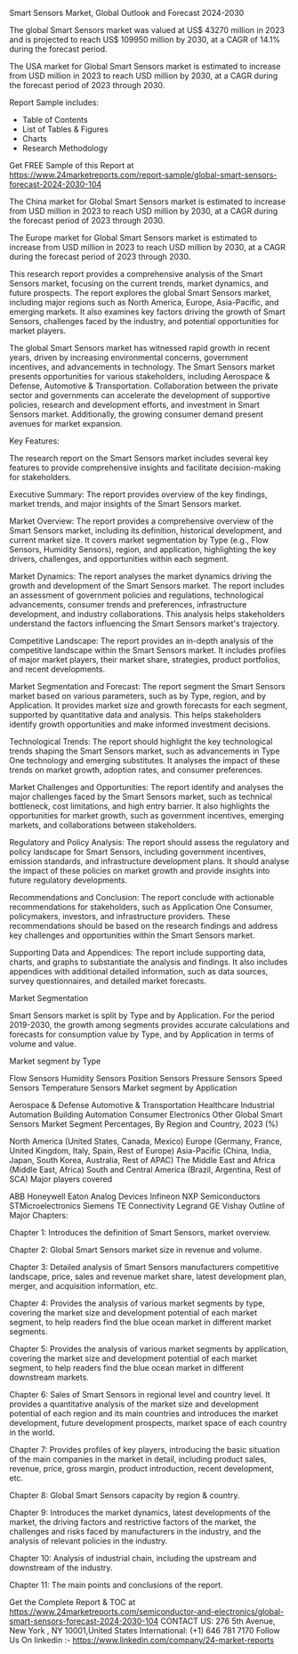Smart Sensors Market, Global Outlook and Forecast 2024-2030

The global Smart Sensors market was valued at US$ 43270 million in 2023 and is projected to reach US$ 109950 million by 2030, at a CAGR of 14.1% during the forecast period.

The USA market for Global Smart Sensors market is estimated to increase from USD million in 2023 to reach USD million by 2030, at a CAGR during the forecast period of 2023 through 2030.

Report Sample includes:
- Table of Contents
- List of Tables & Figures
- Charts
- Research Methodology

Get FREE Sample of this Report at https://www.24marketreports.com/report-sample/global-smart-sensors-forecast-2024-2030-104

The China market for Global Smart Sensors market is estimated to increase from USD million in 2023 to reach USD million by 2030, at a CAGR during the forecast period of 2023 through 2030.

The Europe market for Global Smart Sensors market is estimated to increase from USD million in 2023 to reach USD million by 2030, at a CAGR during the forecast period of 2023 through 2030.

This research report provides a comprehensive analysis of the Smart Sensors market, focusing on the current trends, market dynamics, and future prospects. The report explores the global Smart Sensors market, including major regions such as North America, Europe, Asia-Pacific, and emerging markets. It also examines key factors driving the growth of Smart Sensors, challenges faced by the industry, and potential opportunities for market players.

The global Smart Sensors market has witnessed rapid growth in recent years, driven by increasing environmental concerns, government incentives, and advancements in technology. The Smart Sensors market presents opportunities for various stakeholders, including Aerospace & Defense, Automotive & Transportation. Collaboration between the private sector and governments can accelerate the development of supportive policies, research and development efforts, and investment in Smart Sensors market. Additionally, the growing consumer demand present avenues for market expansion.

Key Features:

The research report on the Smart Sensors market includes several key features to provide comprehensive insights and facilitate decision-making for stakeholders.

Executive Summary: The report provides overview of the key findings, market trends, and major insights of the Smart Sensors market.

Market Overview: The report provides a comprehensive overview of the Smart Sensors market, including its definition, historical development, and current market size. It covers market segmentation by Type (e.g., Flow Sensors, Humidity Sensors), region, and application, highlighting the key drivers, challenges, and opportunities within each segment.

Market Dynamics: The report analyses the market dynamics driving the growth and development of the Smart Sensors market. The report includes an assessment of government policies and regulations, technological advancements, consumer trends and preferences, infrastructure development, and industry collaborations. This analysis helps stakeholders understand the factors influencing the Smart Sensors market's trajectory.

Competitive Landscape: The report provides an in-depth analysis of the competitive landscape within the Smart Sensors market. It includes profiles of major market players, their market share, strategies, product portfolios, and recent developments.

Market Segmentation and Forecast: The report segment the Smart Sensors market based on various parameters, such as by Type, region, and by Application. It provides market size and growth forecasts for each segment, supported by quantitative data and analysis. This helps stakeholders identify growth opportunities and make informed investment decisions.

Technological Trends: The report should highlight the key technological trends shaping the Smart Sensors market, such as advancements in Type One technology and emerging substitutes. It analyses the impact of these trends on market growth, adoption rates, and consumer preferences.

Market Challenges and Opportunities: The report identify and analyses the major challenges faced by the Smart Sensors market, such as technical bottleneck, cost limitations, and high entry barrier. It also highlights the opportunities for market growth, such as government incentives, emerging markets, and collaborations between stakeholders.

Regulatory and Policy Analysis: The report should assess the regulatory and policy landscape for Smart Sensors, including government incentives, emission standards, and infrastructure development plans. It should analyse the impact of these policies on market growth and provide insights into future regulatory developments.

Recommendations and Conclusion: The report conclude with actionable recommendations for stakeholders, such as Application One Consumer, policymakers, investors, and infrastructure providers. These recommendations should be based on the research findings and address key challenges and opportunities within the Smart Sensors market.

Supporting Data and Appendices: The report include supporting data, charts, and graphs to substantiate the analysis and findings. It also includes appendices with additional detailed information, such as data sources, survey questionnaires, and detailed market forecasts.

Market Segmentation

Smart Sensors market is split by Type and by Application. For the period 2019-2030, the growth among segments provides accurate calculations and forecasts for consumption value by Type, and by Application in terms of volume and value.

Market segment by Type

Flow Sensors
Humidity Sensors
Position Sensors
Pressure Sensors
Speed Sensors
Temperature Sensors
Market segment by Application

Aerospace & Defense
Automotive & Transportation
Healthcare
Industrial Automation
Building Automation
Consumer Electronics
Other
Global Smart Sensors Market Segment Percentages, By Region and Country, 2023 (%)

North America (United States, Canada, Mexico)
Europe (Germany, France, United Kingdom, Italy, Spain, Rest of Europe)
Asia-Pacific (China, India, Japan, South Korea, Australia, Rest of APAC)
The Middle East and Africa (Middle East, Africa)
South and Central America (Brazil, Argentina, Rest of SCA)
Major players covered

ABB
Honeywell
Eaton
Analog Devices
Infineon
NXP Semiconductors
STMicroelectronics
Siemens
TE Connectivity
Legrand
GE
Vishay
Outline of Major Chapters:

Chapter 1: Introduces the definition of Smart Sensors, market overview.

Chapter 2: Global Smart Sensors market size in revenue and volume.

Chapter 3: Detailed analysis of Smart Sensors manufacturers competitive landscape, price, sales and revenue market share, latest development plan, merger, and acquisition information, etc.

Chapter 4: Provides the analysis of various market segments by type, covering the market size and development potential of each market segment, to help readers find the blue ocean market in different market segments.

Chapter 5: Provides the analysis of various market segments by application, covering the market size and development potential of each market segment, to help readers find the blue ocean market in different downstream markets.

Chapter 6: Sales of Smart Sensors in regional level and country level. It provides a quantitative analysis of the market size and development potential of each region and its main countries and introduces the market development, future development prospects, market space of each country in the world.

Chapter 7: Provides profiles of key players, introducing the basic situation of the main companies in the market in detail, including product sales, revenue, price, gross margin, product introduction, recent development, etc.

Chapter 8: Global Smart Sensors capacity by region & country.

Chapter 9: Introduces the market dynamics, latest developments of the market, the driving factors and restrictive factors of the market, the challenges and risks faced by manufacturers in the industry, and the analysis of relevant policies in the industry.

Chapter 10: Analysis of industrial chain, including the upstream and downstream of the industry.

Chapter 11: The main points and conclusions of the report.

Get the Complete Report & TOC at https://www.24marketreports.com/semiconductor-and-electronics/global-smart-sensors-forecast-2024-2030-104
CONTACT US:
276 5th Avenue, New York , NY 10001,United States
International: (+1) 646 781 7170
Follow Us On linkedin :- https://www.linkedin.com/company/24-market-reports
